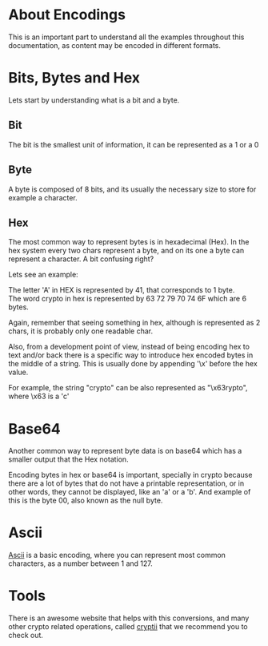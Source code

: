 # About Encodings

This is an important part to understand all the examples throughout this documentation, as content may be encoded in different formats.

# Bits, Bytes and Hex

Lets start by understanding what is a bit and a byte.

## Bit

The bit is the smallest unit of information, it can be represented as a 1 or a 0

## Byte

A byte is composed of 8 bits, and its usually the necessary size to store for example a character.

## Hex

The most common way to represent bytes is in hexadecimal (Hex).
In the hex system every two chars represent a byte, and on its one a byte can represent a character.
A bit confusing right?

Lets see an example:

The letter 'A' in HEX is represented by 41, that corresponds to 1 byte.  
The word crypto in hex is represented by 63 72 79 70 74 6F which are 6 bytes.

Again, remember that seeing something in hex, although is represented as 2 chars, it is probably only one readable char.

Also, from a development point of view, instead of being encoding hex to text and/or back there is a specific way to introduce hex encoded bytes in the middle of a string. This is usually done by appending '\x' before the hex value.

For example, the string "crypto" can be also represented as "\x63rypto", where \x63 is a 'c'

# Base64

Another common way to represent byte data is on base64 which has a smaller output that the Hex notation.

Encoding bytes in hex or base64 is important, specially in crypto because there are a lot of bytes that do not have a printable representation, or in other words, they cannot be displayed, like an 'a' or a 'b'. And example of this is the byte 00, also known as the null byte.

# Ascii

[Ascii](http://www.asciitable.com/) is a basic encoding, where you can represent most common characters, as a number between 1 and 127.

# Tools

There is an awesome website that helps with this conversions, and many other crypto related operations, called [cryptii](https://cryptii.com/) that we recommend you to check out.
